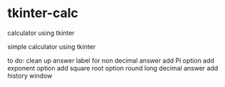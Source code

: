 # tkinter-calc
calculator using tkinter

simple calculator using tkinter

to do:
  clean up answer label for non decimal answer
  add Pi option
  add exponent option
  add square root option
  round long decimal answer
  add history window
